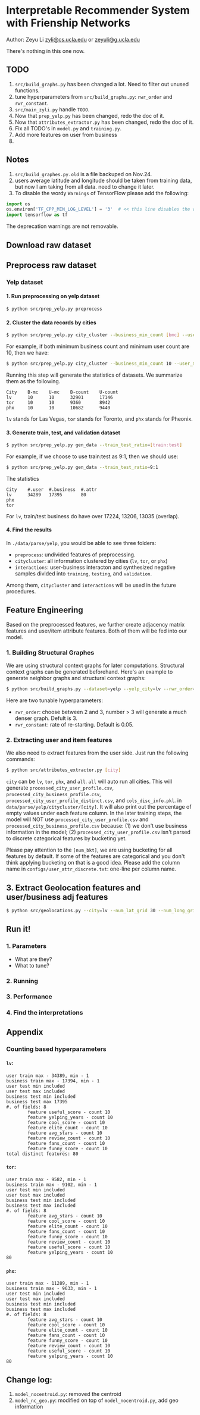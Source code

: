 # Interpretable Recommender System with Frienship Networks

Author: Zeyu Li <zyli@cs.ucla.edu> or <zeyuli@g.ucla.edu>

There's nothing in this one now.

## TODO
1. `src/build_graphs.py` has been changed a lot. Need to filter out unused functions.
2. tune hyperparameters from `src/build_graphs.py`: `rwr_order` and `rwr_constant`.
3. `src/main_zyli.py` handle `TODO`.
4. Now that `prep_yelp.py` has been changed, redo the doc of it.
5. Now that `attributes_extractor.py` has been changed, redo the doc of it.
6. Fix all TODO's in `model.py` and `training.py`.
7. Add more features on user from business 
8. 


## Notes
1. `src/build_graphes.py.old` is a file backuped on Nov.24.
2. users average latitude and longitude should be taken from training data, 
    but now I am taking from all data. need to change it later.
3. To disable the wordy `Warnings` of TensorFlow please add the following:
```python
import os
os.environ['TF_CPP_MIN_LOG_LEVEL'] = '3'  # << this line disables the warnings
import tensorflow as tf
```
The deprecation warnings are not removable.

## Download raw dataset

## Preprocess raw dataset

### Yelp dataset

#### 1. Run preprocessing on yelp dataset
```bash
$ python src/prep_yelp.py preprocess
```

#### 2. Cluster the data records by cities
```bash
$ python src/prep_yelp.py city_cluster --business_min_count [bmc] --user_min_count [umc]
```

For example, if both minimum business count and minimum user count are 10, then we have:
```bash
$ python src/prep_yelp.py city_cluster --business_min_count 10 --user_min_count 10
```

Running this step will generate the statistics of datasets. We summarize them as the following.
```text
City    B-mc    U-mc    B-count    U-count
lv      10      10      32901      17146
tor     10      10      9360       8942
phx     10      10      10682      9440
```
`lv` stands for Las Vegas, `tor` stands for Toronto, and `phx` stands for Pheonix.

#### 3. Generate train, test, and validation dataset
```bash
$ python src/prep_yelp.py gen_data --train_test_ratio=[train:test]
```
For example, if we choose to use train:test as 9:1, then we should use:
```bash
$ python src/prep_yelp.py gen_data --train_test_ratio=9:1
```

The statistics
```text
City    #.user  #.business  #.attr   
lv      34289   17395       80       
phx
tor
```

For `lv`, train/test business do have over 17224, 13206, 13035 (overlap).

#### 4. Find the results
In `./data/parse/yelp`, you would be able to see three folders:
* `preprocess`: undivided features of preprocessing.
* `citycluster`: all information clustered by cities (`lv`, `tor`, or `phx`)
* `interactions`: user-business interacton and synthesized negative samples divided into `training`,
    `testing`, and `validation`.


Among them, `citycluster` and `interactions` will be used in the future procedures.

## Feature Engineering 
Based on the preprocessed features, we further create adjacency matrix features 
and user/item attribute features. Both of them will be fed into our model.

### 1. Building Structural Graphes

We are using structural context graphs for later computations. 
Structural context graphs can be generated beforehand.
Here's an example to generate neighbor graphs and structural context graphs:
```bash
$ python src/build_graphs.py --dataset=yelp --yelp_city=lv --rwr_order=3 --rwr_constant 0.05 --use_sparse_mat=True
```
Here are two tunable hyperparameters:
* `rwr_order`: choose between 2 and 3, number > 3 will generate a much denser graph. Defult is 3.
* `rwr_constant`: rate of re-starting. Default is 0.05.


### 2. Extracting user and item features

We also need to extract features from the user side. Just run the following commands:
```bash
$ python src/attributes_extractor.py [city]
```
`city` can be `lv`, `tor`, `phx`, and `all`. `all` will auto run all cities.
This will generate `processed_city_user_profile.csv`, `processed_city_business_profile.csv`, `processed_city_user_profile_distinct.csv`, and `cols_disc_info.pkl`.
in `data/parse/yelp/citycluster/[city]`. 
It will also print out the percentage of empty values under each feature column.
In the later training steps, the model will NOT use `processed_city_user_profile.csv` and `processed_city_business_profile.csv` because: (1) we don't use business information in the model; (2) `processed_city_user_profile.csv` isn't parsed to discrete categorical features by bucketing yet.

Please pay attention to the `[num_bkt]`, we are using bucketing for all features by default. If some of the features are categorical and you don't think applying bucketing on that is a good idea. Please add the column name in `configs/user_attr_discrete.txt`: one-line per column name.

## 3. Extract Geolocation features and user/business adj features
```bash
$ python src/geolocations.py --city=lv --num_lat_grid 30 --num_long_grid 30 --num_user 9582 --num_business 9102
```



## Run it!

### 1. Parameters
 - What are they?
 - What to tune?

### 2. Running 

### 3. Performance

### 4. Find the interpretations


## Appendix

### Counting based hyperparameters

#### `lv`:
```text
user train max - 34389, min - 1
business train max - 17394, min - 1
user test min included
user test max included
business test min included
business test max 17395
#. of fields: 8
        feature useful_score - count 10
        feature yelping_years - count 10
        feature cool_score - count 10
        feature elite_count - count 10
        feature avg_stars - count 10
        feature review_count - count 10
        feature fans_count - count 10
        feature funny_score - count 10
total distinct features: 80
```

#### `tor`:
```text
user train max - 9582, min - 1
business train max - 9102, min - 1
user test min included
user test max included
business test min included
business test max included
#. of fields: 8
        feature avg_stars - count 10
        feature cool_score - count 10
        feature elite_count - count 10
        feature fans_count - count 10
        feature funny_score - count 10
        feature review_count - count 10
        feature useful_score - count 10
        feature yelping_years - count 10
80
```

#### `phx`:
```text
user train max - 11289, min - 1
business train max - 9633, min - 1
user test min included
user test max included
business test min included
business test max included
#. of fields: 8
        feature avg_stars - count 10
        feature cool_score - count 10
        feature elite_count - count 10
        feature fans_count - count 10
        feature funny_score - count 10
        feature review_count - count 10
        feature useful_score - count 10
        feature yelping_years - count 10
80
```

## Change log:

1. `model_nocentroid.py`: removed the centroid
2. `model_nc_geo.py`: modified on top of `model_nocentroid.py`, add geo information


